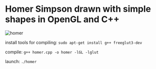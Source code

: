 # Homer Simpson drawn with simple shapes in OpenGL and C++
![homer](homer.png)

install tools for compiling:
`sudo apt-get install g++ freeglut3-dev`

compile:
`g++ homer.cpp -o homer -lGL -lglut`

launch:
`./homer`
